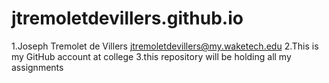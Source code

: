 # jtremoletdevillers.github.io
1.Joseph Tremolet de Villers jtremoletdevillers@my.waketech.edu
2.This is my GitHub account at college
3.this repository will be holding all my assignments